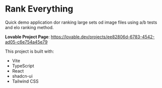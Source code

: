 # Rank Everything

Quick demo application dor ranking large sets od image files using a/b tests and elo ranking method.

**Lovable Project Page**: https://lovable.dev/projects/ee82806d-6783-4542-ad05-c6e754a45e79

This project is built with:

- Vite
- TypeScript
- React
- shadcn-ui
- Tailwind CSS